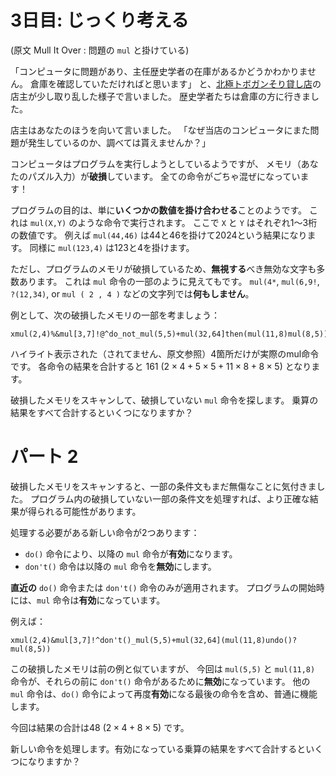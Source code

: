 # 3日目: じっくり考える

(原文 Mull It Over : 問題の `mul` と掛けている)

「コンピュータに問題があり、主任歴史学者の在庫があるかどうかわかりません。
倉庫を確認していただければと思います」
と、[北極トボガンそり貸し店](../../2020/day2/quiz.md)の店主が少し取り乱した様子で言いました。
歴史学者たちは倉庫の方に行きました。

店主はあなたのほうを向いて言いました。
「なぜ当店のコンピュータにまた問題が発生しているのか、調べては貰えませんか？」

コンピュータはプログラムを実行しようとしているようですが、
メモリ（あなたのパズル入力）が**破損**しています。
全ての命令がごちゃ混ぜになっています！

プログラムの目的は、単に**いくつかの数値を掛け合わせる**ことのようです。
これは `mul(X,Y)` のような命令で実行されます。
ここで `X`  と `Y` はそれぞれ1～3桁の数値です。
例えば `mul(44,46)` は44と46を掛けて2024という結果になります。
同様に `mul(123,4)` は123と4を掛けます。

ただし、プログラムのメモリが破損しているため、**無視する**べき無効な文字も多数あります。
これは `mul` 命令の一部のように見えてもです。
`mul(4*`, `mul(6,9!`, `?(12,34)`, or `mul ( 2 , 4 )` などの文字列では**何もしません**。

例として、次の破損したメモリの一部を考ましょう：

```
xmul(2,4)%&mul[3,7]!@^do_not_mul(5,5)+mul(32,64]then(mul(11,8)mul(8,5))
```

ハイライト表示された（されてません、原文参照）4箇所だけが実際のmul命令です。
各命令の結果を合計すると 161 $(2 \times 4 + 5 \times 5 + 11 \times 8 + 8 \times 5)$ となります。

破損したメモリをスキャンして、破損していない `mul` 命令を探します。
乗算の結果をすべて合計するといくつになりますか？

# パート 2

破損したメモリをスキャンすると、一部の条件文もまだ無傷なことに気付きました。
プログラム内の破損していない一部の条件文を処理すれば、より正確な結果が得られる可能性があります。

処理する必要がある新しい命令が2つあります：

- `do()` 命令により、以降の `mul` 命令が**有効**になります。
- `don't()` 命令は以降の `mul` 命令を**無効**にします。

**直近の** `do()` 命令または `don't()` 命令のみが適用されます。
プログラムの開始時には、`mul` 命令は**有効**になっています。

例えば：

```
xmul(2,4)&mul[3,7]!^don't()_mul(5,5)+mul(32,64](mul(11,8)undo()?mul(8,5))
```

この破損したメモリは前の例と似ていますが、
今回は `mul(5,5)` と `mul(11,8)` 命令が、それらの前に `don't()` 命令があるために**無効**になっています。
他の `mul` 命令は、`do()` 命令によって再度**有効**になる最後の命令を含め、普通に機能します。

今回は結果の合計は48 $(2 \times 4 + 8 \times 5)$ です。

新しい命令を処理します。有効になっている乗算の結果をすべて合計するといくつになりますか？
